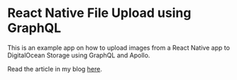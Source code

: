 # React Native File Upload using GraphQL

This is an example app on how to upload images from a React Native app to DigitalOcean Storage using GraphQL and Apollo.

Read the article in my blog [here](https://delvalle.dev/posts/react-native-file-upload-graphql-digitalocean/react-native-file-upload-graphql-digitalocean/).